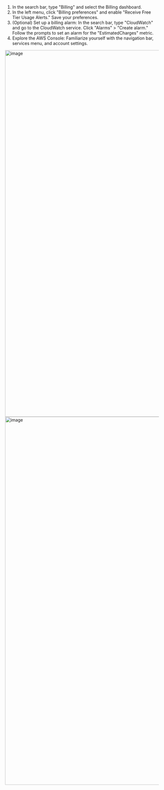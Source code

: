 1. In the search bar, type "Billing" and select the Billing dashboard.
2. In the left menu, click "Billing preferences" and enable "Receive Free Tier Usage Alerts." Save your preferences.
3. (Optional) Set up a billing alarm: In the search bar, type "CloudWatch" and go to the CloudWatch service. Click "Alarms" > "Create alarm." Follow the prompts to set an alarm for the "EstimatedCharges" metric.
4. Explore the AWS Console: Familiarize yourself with the navigation bar, services menu, and account settings.
<img width="2255" height="1202" alt="image" src="https://github.com/user-attachments/assets/14e42a64-ff00-48b5-9a3f-7b632b03ac94" />

<img width="2255" height="1207" alt="image" src="https://github.com/user-attachments/assets/46528e70-fc7d-41fa-a7eb-87222b97ca6f" />
